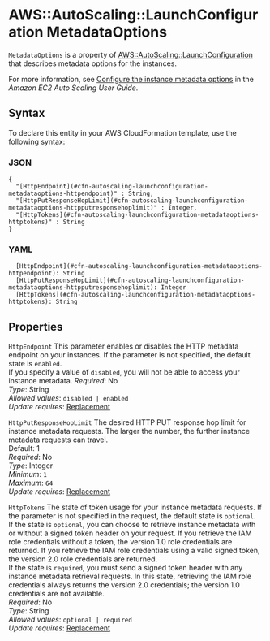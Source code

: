 # AWS::AutoScaling::LaunchConfiguration MetadataOptions<a name="aws-properties-autoscaling-launchconfiguration-metadataoptions"></a>

`MetadataOptions` is a property of [AWS::AutoScaling::LaunchConfiguration](https://docs.aws.amazon.com/AWSCloudFormation/latest/UserGuide/aws-properties-as-launchconfig.html) that describes metadata options for the instances\.

For more information, see [Configure the instance metadata options](https://docs.aws.amazon.com/autoscaling/ec2/userguide/create-launch-config.html#launch-configurations-imds) in the _Amazon EC2 Auto Scaling User Guide_\.

## Syntax<a name="aws-properties-autoscaling-launchconfiguration-metadataoptions-syntax"></a>

To declare this entity in your AWS CloudFormation template, use the following syntax:

### JSON<a name="aws-properties-autoscaling-launchconfiguration-metadataoptions-syntax.json"></a>

```
{
  "[HttpEndpoint](#cfn-autoscaling-launchconfiguration-metadataoptions-httpendpoint)" : String,
  "[HttpPutResponseHopLimit](#cfn-autoscaling-launchconfiguration-metadataoptions-httpputresponsehoplimit)" : Integer,
  "[HttpTokens](#cfn-autoscaling-launchconfiguration-metadataoptions-httptokens)" : String
}
```

### YAML<a name="aws-properties-autoscaling-launchconfiguration-metadataoptions-syntax.yaml"></a>

```
  [HttpEndpoint](#cfn-autoscaling-launchconfiguration-metadataoptions-httpendpoint): String
  [HttpPutResponseHopLimit](#cfn-autoscaling-launchconfiguration-metadataoptions-httpputresponsehoplimit): Integer
  [HttpTokens](#cfn-autoscaling-launchconfiguration-metadataoptions-httptokens): String
```

## Properties<a name="aws-properties-autoscaling-launchconfiguration-metadataoptions-properties"></a>

`HttpEndpoint` <a name="cfn-autoscaling-launchconfiguration-metadataoptions-httpendpoint"></a>
This parameter enables or disables the HTTP metadata endpoint on your instances\. If the parameter is not specified, the default state is `enabled`\.  
If you specify a value of `disabled`, you will not be able to access your instance metadata\.
_Required_: No  
_Type_: String  
_Allowed values_: `disabled | enabled`  
_Update requires_: [Replacement](https://docs.aws.amazon.com/AWSCloudFormation/latest/UserGuide/using-cfn-updating-stacks-update-behaviors.html#update-replacement)

`HttpPutResponseHopLimit` <a name="cfn-autoscaling-launchconfiguration-metadataoptions-httpputresponsehoplimit"></a>
The desired HTTP PUT response hop limit for instance metadata requests\. The larger the number, the further instance metadata requests can travel\.  
Default: 1  
_Required_: No  
_Type_: Integer  
_Minimum_: `1`  
_Maximum_: `64`  
_Update requires_: [Replacement](https://docs.aws.amazon.com/AWSCloudFormation/latest/UserGuide/using-cfn-updating-stacks-update-behaviors.html#update-replacement)

`HttpTokens` <a name="cfn-autoscaling-launchconfiguration-metadataoptions-httptokens"></a>
The state of token usage for your instance metadata requests\. If the parameter is not specified in the request, the default state is `optional`\.  
If the state is `optional`, you can choose to retrieve instance metadata with or without a signed token header on your request\. If you retrieve the IAM role credentials without a token, the version 1\.0 role credentials are returned\. If you retrieve the IAM role credentials using a valid signed token, the version 2\.0 role credentials are returned\.  
If the state is `required`, you must send a signed token header with any instance metadata retrieval requests\. In this state, retrieving the IAM role credentials always returns the version 2\.0 credentials; the version 1\.0 credentials are not available\.  
_Required_: No  
_Type_: String  
_Allowed values_: `optional | required`  
_Update requires_: [Replacement](https://docs.aws.amazon.com/AWSCloudFormation/latest/UserGuide/using-cfn-updating-stacks-update-behaviors.html#update-replacement)
